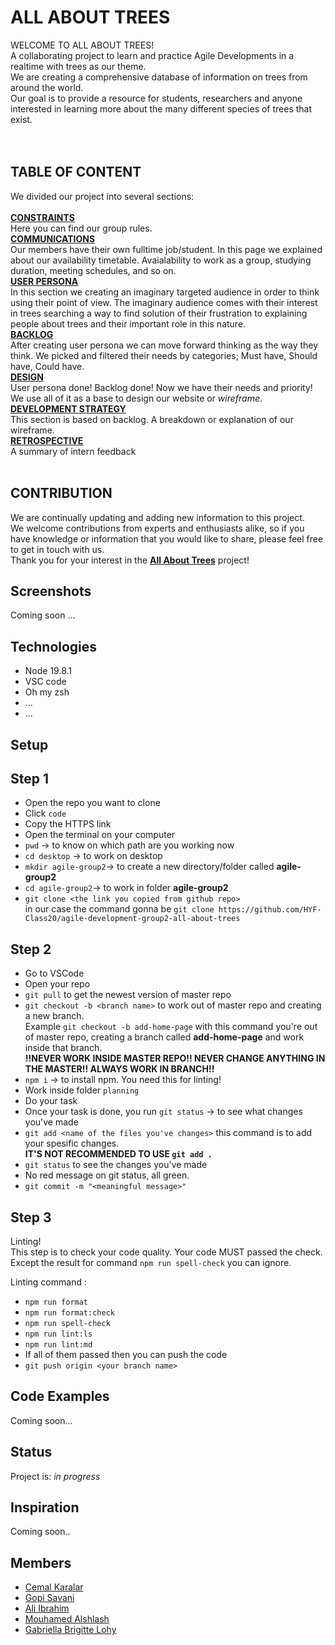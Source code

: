 # ALL ABOUT TREES

WELCOME TO ALL ABOUT TREES! </br> A collaborating project to learn and practice
Agile Developments in a realtime with trees as our theme. </br> We are creating
a comprehensive database of information on trees from around the world. </br>
Our goal is to provide a resource for students, researchers and anyone
interested in learning more about the many different species of trees that
exist.</br> </br> </br>

## TABLE OF CONTENT </br>

We divided our project into several sections: </br></br>
[**CONSTRAINTS**](https://github.com/HYF-Class20/agile-development-group2-all-about-trees/blob/master/planning/constraints.md)
</br> Here you can find our group rules. </br>
[**COMMUNICATIONS**](https://github.com/HYF-Class20/agile-development-group2-all-about-trees/blob/master/planning/communication.md)
</br> Our members have their own fulltime job/student. In this page we explained
about our availability timetable. Avaialability to work as a group, studying
duration, meeting schedules, and so on. </br>
[**USER PERSONA**](https://github.com/HYF-Class20/agile-development-group2-all-about-trees/blob/master/planning/user-personas.md)
</br> In this section we creating an imaginary targeted audience in order to
think using their point of view. The imaginary audience comes with their
interest in trees searching a way to find solution of their frustration to
explaining people about trees and their important role in this nature. </br>
[**BACKLOG**](https://github.com/HYF-Class20/agile-development-group2-all-about-trees/blob/master/planning/backlog.md)</br>
After creating user persona we can move forward thinking as the way they think.
We picked and filtered their needs by categories; Must have, Should have, Could
have. </br>
[**DESIGN**](https://github.com/HYF-Class20/agile-development-group2-all-about-trees/blob/master/planning/design.md)</br>
User persona done! Backlog done! Now we have their needs and priority! We use
all of it as a base to design our website or _wireframe_. </br>
[**DEVELOPMENT STRATEGY**](https://github.com/HYF-Class20/agile-development-group2-all-about-trees/blob/master/planning/development-strategy.md)</br>
This section is based on backlog. A breakdown or explanation of our wireframe.
</br>
[**RETROSPECTIVE**](https://github.com/HYF-Class20/agile-development-group2-all-about-trees/blob/master/planning/retrospective.md)
</br> A summary of intern feedback </br></br>

## CONTRIBUTION

We are continually updating and adding new information to this project. </br> We
welcome contributions from experts and enthusiasts alike, so if you have
knowledge or information that you would like to share, please feel free to get
in touch with us. </br> Thank you for your interest in the
[**All About Trees**](https://hyf-class20.github.io/agile-development-group2-all-about-trees/)
project! </br>

## Screenshots

Coming soon ...

## Technologies

- Node 19.8.1
- VSC code
- Oh my zsh
- ...
- ...

## Setup

## Step 1

- Open the repo you want to clone
- Click `code`
- Copy the HTTPS link
- Open the terminal on your computer
- `pwd` -> to know on which path are you working now
- `cd desktop` -> to work on desktop
- `mkdir agile-group2`-> to create a new directory/folder called
  **agile-group2**
- `cd agile-group2`-> to work in folder **agile-group2**
- `git clone <the link you copied from github repo>` </br> in our case the
  command gonna be
  `git clone https://github.com/HYF-Class20/agile-development-group2-all-about-trees`

## Step 2

- Go to VSCode
- Open your repo
- `git pull` to get the newest version of master repo
- `git checkout -b <branch name>` to work out of master repo and creating a new
  branch. </br> Example `git checkout -b add-home-page` with this command you're
  out of master repo, creating a branch called **add-home-page** and work inside
  that branch. </br> **!!NEVER WORK INSIDE MASTER REPO!! NEVER CHANGE ANYTHING
  IN THE MASTER!! ALWAYS WORK IN BRANCH!!**
- `npm i` -> to install npm. You need this for linting!
- Work inside folder `planning`
- Do your task
- Once your task is done, you run `git status` -> to see what changes you've
  made
- `git add <name of the files you've changes>` this command is to add your
  spesific changes. </br> **IT'S NOT RECOMMENDED TO USE `git add .`**
- `git status` to see the changes you've made
- No red message on git status, all green.
- `git commit -m "<meaningful message>"`

## Step 3

Linting! </br> This step is to check your code quality. Your code MUST passed
the check. Except the result for command `npm run spell-check` you can ignore.

Linting command :

- `npm run format`
- `npm run format:check`
- `npm run spell-check`
- `npm run lint:ls`
- `npm run lint:md`
- If all of them passed then you can push the code
- `git push origin <your branch name>`

## Code Examples

Coming soon...

## Status

Project is: _in progress_

## Inspiration

Coming soon..

## Members

- [Cemal Karalar](https://github.com/Cemalkaralar)
- [Gopi Savani](https://github.com/Gopiben)
- [Ali Ibrahim](https://github.com/Ibrahim86Ali)
- [Mouhamed Alshlash](https://github.com/Mouhamed-Alshlash)
- [Gabriella Brigitte Lohy](https://github.com/GabriellaLohy)
